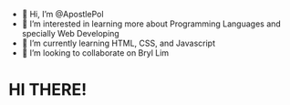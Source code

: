 - 👋 Hi, I’m @ApostlePol
- 👀 I’m interested in learning more about Programming Languages and specially Web Developing
- 🌱 I’m currently learning HTML, CSS, and Javascript
- 💞️ I’m looking to collaborate on Bryl Lim
<h1> HI THERE! </h1>
<!---
ApostlePol/ApostlePol is a ✨ special ✨ repository because its `README.md` (this file) appears on your GitHub profile.
You can click the Preview link to take a look at your changes.
--->
